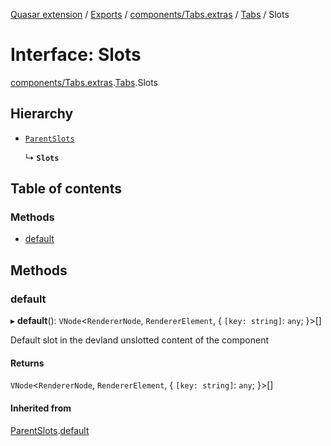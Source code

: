 [Quasar extension](../index.md) / [Exports](../modules.md) / [components/Tabs.extras](../modules/components_Tabs_extras.md) / [Tabs](../modules/components_Tabs_extras.Tabs.md) / Slots

# Interface: Slots

[components/Tabs.extras](../modules/components_Tabs_extras.md).[Tabs](../modules/components_Tabs_extras.Tabs.md).Slots

## Hierarchy

- [`ParentSlots`](components_Tabs_extras.Tabs.ParentSlots.md)

  ↳ **`Slots`**

## Table of contents

### Methods

- [default](components_Tabs_extras.Tabs.Slots.md#default)

## Methods

### default

▸ **default**(): `VNode`<`RendererNode`, `RendererElement`, { `[key: string]`: `any`;  }\>[]

Default slot in the devland unslotted content of the component

#### Returns

`VNode`<`RendererNode`, `RendererElement`, { `[key: string]`: `any`;  }\>[]

#### Inherited from

[ParentSlots](components_Tabs_extras.Tabs.ParentSlots.md).[default](components_Tabs_extras.Tabs.ParentSlots.md#default)
